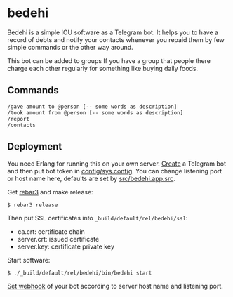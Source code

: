 bedehi
=====

Bedehi is a simple IOU software as a Telegram bot.  It helps you to have a
record of debts and notify your contacts whenever you repaid them by few simple
commands or the other way around.

This bot can be added to groups If you have a group that people there charge
each other regularly for something like buying daily foods.

Commands
-----
    /gave amount to @person [-- some words as description]
    /took amount from @person [-- some words as description]
    /report
    /contacts


Deployment
-----
You need Erlang for running this on your own server. [Create](https://core.telegram.org/bots#3-how-do-i-create-a-bot) a Telegram bot and
then put bot token in [config/sys.config](config/sys.config). You can change listening port or
host name here, defaults are set by [src/bedehi.app.src](src/bedehi.app.src).

Get [rebar3](https://s3.amazonaws.com/rebar3/rebar3) and make release:

    $ rebar3 release

Then put SSL certificates into `_build/default/rel/bedehi/ssl`:

* ca.crt: certificate chain
* server.crt: issued certificate
* server.key: certificate private key


Start software:

    $ ./_build/default/rel/bedehi/bin/bedehi start

[Set webhook](https://core.telegram.org/bots/api#setwebhook) of your bot according to server host name and listening port.

